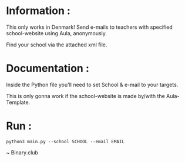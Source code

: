 # Information : 
This only works in Denmark!
Send e-mails to teachers with specified school-website using Aula, anonymously.

Find your school via the attached xml file.

# Documentation :
Inside the Python file you'll need to set School & e-mail to your targets.

This is only gonna work if the school-website is made by/with the Aula-Template.

# Run :
```
python3 main.py --school SCHOOL --email EMAIL
```

~ Binary.club
